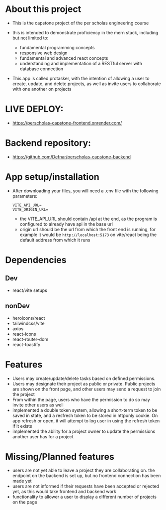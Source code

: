 

# About this project
- This is the capstone project of the per scholas engineering course
- this is intended to demonstrate proficiency in the mern stack, including but not limited to:
  - fundamental programming concepts
  - responsive web design
  - fundamental and advanced react concepts
  - understanding and implementation of a RESTful server with database connection

- This app is called protasker, with the intention of allowing a user to create, update, and delete projects, as well as invite users to collaborate with one another on projects

# LIVE DEPLOY:
- https://perscholas-capstone-frontend.onrender.com/

 # Backend repository:
 - https://github.com/Defnar/perscholas-capstone-backend

# App setup/installation
- After downloading your files, you will need a .env file with the following parameters:
  ```
  VITE_API_URL=
  VITE_ORIGIN_URL=
  ```
  - the VITE_API_URL should contain /api at the end, as the program is configured to already have api in the base url
  - origin url should be the url from which the front end is running, for example it would be `http://localhost:5173` on vite/react being the default address from which it runs
 
# Dependencies
## Dev
- react/vite setups
## nonDev 
- heroicons/react
- tailwindcss/vite
- axios
- react-icons
- react-router-dom
- react-toastify


# Features
- Users may create/update/delete tasks based on defined permissions.
- Users may designate their project as public or private.  Public projects are shown on the front page, and other users may send a request to join the project
- From within the page, users who have the permission to do so may invite other users as well
- implemented a double token system, allowing a short-term token to be saved in state, and a resfresh token to be stored in httponly cookie.  On app refresh or open, it will attempt to log user in using the refresh token if it exists
- implemented the ability for a project owner to update the permissions another user has for a project
# Missing/Planned features
- users are not yet able to leave a project they are collaborating on.  the endpoint on the backend is set up, but no frontend connection has been made yet
- users are not informed if their requests have been accepted or rejected yet, as this would take frontend and backend work
- functionality to allower a user to display a different number of projects on the page


